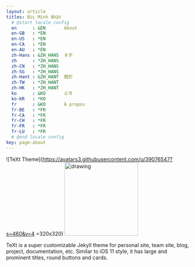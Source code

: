 ```yaml
---
layout: article
titles: Bùi Minh Nhật
  # @start locale config
  en      : &EN       About
  en-GB   : *EN
  en-US   : *EN
  en-CA   : *EN
  en-AU   : *EN
  zh-Hans : &ZH_HANS  关于
  zh      : *ZH_HANS
  zh-CN   : *ZH_HANS
  zh-SG   : *ZH_HANS
  zh-Hant : &ZH_HANT  關於
  zh-TW   : *ZH_HANT
  zh-HK   : *ZH_HANT
  ko      : &KO       소개
  ko-KR   : *KO
  fr      : &KO       À propos
  fr-BE   : *FR
  fr-CA   : *FR
  fr-CH   : *FR
  fr-FR   : *FR
  fr-LU   : *FR
  # @end locale config
key: page-about
---
```


![TeXt Theme](https://avatars3.githubusercontent.com/u/39076547?s=460&v=4 =320x320)
<img src="https://avatars3.githubusercontent.com/u/39076547?s=460&v=4" alt="drawing" width="200"/>

TeXt is a super customizable Jekyll theme for personal site, team site, blog, project, documentation, etc. Similar to iOS 11 style, it has large and prominent titles, round buttons and cards.
